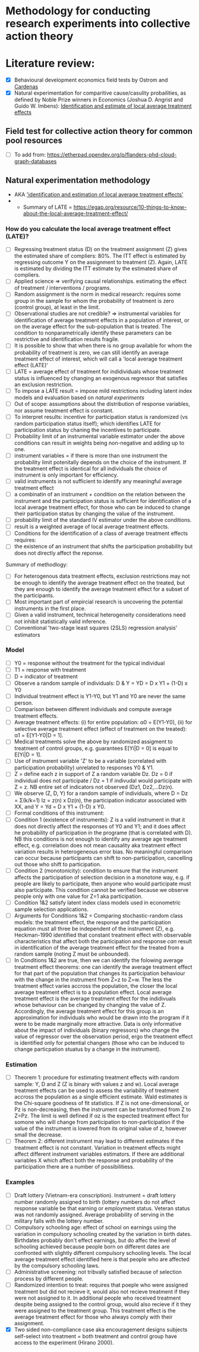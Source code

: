 # Methodology for conducting research experiments into collective action theory

# Literature review:
 - [x] Behavioural development economics field tests by Ostrom and [Cardenas](https://scholar.google.com.co/citations?user=yfeFFpIAAAAJ&hl=en)
 - [x] Natural experimentation for comparitive cause/casulity probailities, as defined by Noble Prize winners in Economics (Joshua D. Angrist and Guido W. Imbens): [Identification and estimate of local average treatment effects](https://www.nber.org/system/files/working_papers/t0118/t0118.pdf)

## Field test for collective action theory for common pool resources

 - [ ] To add from: https://etherpad.opendev.org/p/flanders-phd-cloud-graph-databases

## Natural experimentation methodology
 - AKA ['identification and estimation of local average treatment effects'](https://www.nber.org/system/files/working_papers/t0118/t0118.pdf)
 - - Summary of LATE = https://egap.org/resource/10-things-to-know-about-the-local-average-treatment-effect/

### How do you calculate the local average treatment effect (LATE)?
  - [ ] Regressing treatment status (D) on the treatment assignment (Z) gives the estimated share of compliers: 80%. The ITT effect is estimated by regressing outcome Y on the assignment to treatment (Z). Again, LATE is estimated by dividing the ITT estimate by the estimated share of compliers.
  - [ ] Applied science => verifying causal relationships.  estimating the effect of treatment / interventions / programs.
  - [ ] Random assignment is the norm in medical research: requires some group in the sample for whom the probability of treatment is zero (control group), at least in the limit.
  - [ ] Observational studies are not credible? => instrumental variables for identification of average treatment effects in a population of interest, or on the average effect for the sub-population that is treated.  The condition to nonparametrically identify these parameters can be restrictive and identification results fragile. 
  - [ ] It is possible to show that when there is no group available for whom the probability of treatment is zero, we can still identify an average treatment effect of interest, which will call a 'local average treatment effect (LATE)'
  - [ ] LATE = average effect of treatment for indidividuals whose treatment status is influenced by changing an exogenous regressor that satisfies an exclusion restriction.
  - [ ] To impose a LATE result = impose mild restrictions including latent index models and evaluation based on _natural experiments_
  - [ ] Out of scope: assumptions about the distribution of response variables, nor assume treatment effect is constant.
  - [ ] To interpret results: incentive for participation status is randomized (vs random participation status itself); which identifies LATE for participation status by chaning the incentives to participate.
  - [ ] Probability limit of an instrumental variable estimator under the above conditions can result in weights being non-negative and adding up to one.
  - [ ] instrument variables = if there is more than one instrument the probability limit potenitally depends on the choice of the instrument.  If the treatment effect is identical for all individuals the choice of instrument is only important for efficiency.
  - [ ] valid instruments is not sufficient to identify any meaningful average treatment effect
  - [ ] a combinatin of an instrument + condition on the relation between the instrument and the participation status is sufficient for identification of a local average treatment effect, for those who can be induced to change their participation status by changing the value of the instrument.
  - [ ] probability limit of the standard IV estimator under the above conditions.
  - [ ] result is a weighted average of local average treatment effects.
  - [ ] Conditions for the identification of a class of average treatment effects requires:
  - [ ] the existence of an instrument that shifts the participation probability but does not directly affect the reponse.  

Summary of methodlogy:
  - [ ] For heterogenous data treatment effects, exclusion restrictions may not be enough to identify the average treatment effect on the treated, but they are enough to identify the average treatment effect for a subset of the participants.
  - [ ] Most important part of empircial research is uncovering the potential instruments in the first place.
  - [ ] Given a valid instrument, technical heterogeneity considerations need not inhibit statistically valid inference.
  - [ ] Conventional 'two-stage least squares (2SLS) regression analysis' estimators
 
 ### Model
  - [ ] Y0 = response without the treatment for the typical individual
  - [ ] T1 = response with treatment
  - [ ] D = indicator of treatment
  - [ ] Observe a random sample of individuals: D & Y = YD = D x Y1 + (1-D) x Y0
  - [ ] Individual treatment effect is Y1-Y0, but Y1 and Y0 are never the same person.
  - [ ] Comparison between different individuals and compute average treatment effects.
  - [ ] Average treatment effects: (i) for entire population: α0 = E(Y1-Y0), (ii) for selective average treatment effect (effect of treatment on the treated): α1 = E[Y1-Y0|D = 1].
  - [ ] Medical treatments solve the above by randomized assigment to treatment of control groups, e.g. guarantees E[Yi|D = 0] is equal to E[Yi|D = 1].
  - [ ] Use of instrument variable 'Z' to be a variable (correlated with participation probability) unrelated to responses Y0 & Y1.
  - [ ] Z = define each z in support of Z a random variable Dz.  Dz = 0 if individual does not participate / Dz = 1 if indivudal would participate with Z = z.  NB entire set of indicators not observed (Dz1, Dz2,...Dz(n).
  - [ ] We observe (Z, D, Y) for a random sample of individuals, where D = Dz = Σ(k/k=1) Iz = z(n) x Dz(n), the participation indicator associated with XX, and Y = Yd = D x Y1 + (1-D) x Y0.
  - [ ] Formal conditions of this instrument:
  - [ ] Condition 1 (existence of instruments): Z is a valid instrument in that it does not directly affect the responses of Y0 and Y1; and it does affect he probability of participation in the programe (that is correlated with D). NB this conditions is not enough to identify any average age treatment effect, e.g. correlation does not mean causality aka treatment effect variation results in heterogeneous error bias.  No meaningful comparison can occur because participants can shift to non-participation, cancelling out those who shift to participation.
  - [ ] Condition 2 (monotonicity): condition to ensure that the instrument affects the participation of selection decision in a monotone way, e.g. if people are likely to participate, then anyone who would participate must also participate.  This condition cannot be verified because we observe people only with one value for Z=1 aka participation.
  - [ ] Condition 1&2 satisfy latent index class models used in econometric sample selection applications.  
  - [ ] Arguments for Conditions 1&2 = Comparing stochastic-random class models: the treatment effect, the response and the participation equation must all three be independent of the instrument (Z), e.g. Heckman-1990 identified that constant treatment effect with observable characteristics that affect both the participation and response _can_ result in identification of the average treatment effect for the treated from a random sample (noting Z must be unbounded).
  - [ ] In Conditions 1&2 are true, then we can identify the folowing average treatment effect theorems: one can identify the average treatment effect for that part of the population that changes its participation behaviour with the change in the instrument from Z=z to Z=w.  The less the treatment effect varies accross the population, the closer the local average treatment effect is to a population effect.  Local average treatment effect is the average treatment effect for the indidivuals whose behaviour can be changed by changing the value of Z. Accordingly, the average treatment effect for this group is an approximation for individuals who would be drawn into the program if it were to be made marginally more attractive.  Data is only informative about the impact of individuals (binary regressors) who change the value of regressor over the observation period, ergo the treatment effect is identified only for potential changers (those who can be induced to change particpation stuatus by a change in the instrument).

### Estimation
 - [ ] Theorem 1: procedure for estimating treatment effects with random sample: Y, D and Z (Z is binary with values z and w).  Local average treatment effects can be used to assess the variability of treatment accross the population as a single efficient estimate.  Wald estimates is the Chi-square goodness of fit statistics.  If Z is not one-dimensional, or Pz is non-decreasing, then the instrument can be transformed from Z to Z=Pz.   The limit is well defined if αz is the expected treatment effect for somone who will change from participation to non-participation if the value of the instrument is lowered from its original value of z, however small the decrease.
 - [ ] Theorem 2: different instrument may lead to different estimates if the treatment effect is not constant. Variation in treatment effects might affect different instrument variables estimators.  If there are additional variables X which affect both the response and probability of the participation there are a number of possibilitiess.
 
 ### Examples
  - [ ] Draft lottery (Vietnam-era conscription).  Instrument = draft lottery number randomly assigned to birth (lottery numbers do not affect response variable be that earning or employment status.  Veteran status was not randomly assigned. Average probability of serving in the military falls with the lottery number. 
  - [ ] Compulsory schooling age: effect of school on earnings using the variation in compulsory schooling created by the variation in birth dates.  Birthdates probably don't effect earnings, but do affec the level of schooling achieved because people born on different dates are confronted with slightly different compulsory schooling levels.  The local average treatment effect identified here is that people who are affected by the compulsory schooling laws.
  - [ ] Administrative screening: not tribvally satisfied because of selection process by different people.
  - [ ] Randomized intention to treat: requires that poeple who were assigned treatment but did not recieve it, would also not recieve treatment if they were not assigned to it.  In additional people who received treatment despite being assigned to the control group, would also recieve if it they were assigned to the treatment group.  This treatment effect is the average treatment effect for those who always comply with their assignment.
  - [x] Two sided non-compliance case aka encouragement designs subjects self-select into treatment = both treatment and control group have access to the experiment (Hirano 2000).
